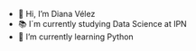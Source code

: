 - 👋 Hi, I’m Diana Vélez
- 📚 I´m currently studying Data Science at IPN
- 🌱 I’m currently learning Python


<!---
DianaaVelez/DianaaVelez is a ✨ special ✨ repository because its `README.md` (this file) appears on your GitHub profile.
You can click the Preview link to take a look at your changes.
--->
